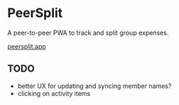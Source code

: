 # PeerSplit

A peer-to-peer PWA to track and split group expenses.

[peersplit.app](https://peersplit.app)

## TODO

- better UX for updating and syncing member names?
- clicking on activity items
